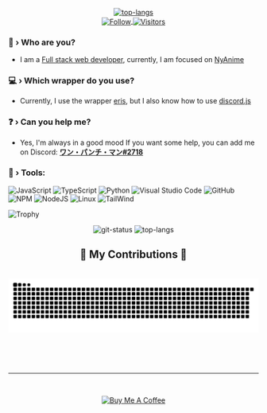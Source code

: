 <p align="center">
    <a href='https://discord.com/users/767783141838159882'><img src="https://discord.c99.nl/widget/theme-3/767783141838159882.png" alt="top-langs"></a>
    <br />
    <a href="https://github.com/AnjishnuSengupta">
        <img align="center" alt="Follow" src="https://img.shields.io/github/followers/AnjishnuSengupta?style=flat&amp;logo=github&amp;label=Followers&amp;color=2D76BF">
        <img align="center" alt="Visitors" src="https://komarev.com/ghpvc/?username=AnjishnuSengupta">
    </a>
</p>

### 🤔 › Who are you?
- I am a [Full stack web developer](https://www.anjishnu.me), currently, I am focused on [NyAnime](https://www.nyanime.tech)
### 💻 › Which wrapper do you use?
- Currently, I use the wrapper [eris](https://www.npmjs.com/package/eris), but I also know how to use [discord.js](https://www.npmjs.com/package/discord.js)
### ❓ › Can you help me?
- Yes, I'm always in a good mood If you want some help, you can add me on Discord: [**ワン・パンチ・マン#2718**](https://discord.com/users/767783141838159882)
### 🔧 › Tools:

![JavaScript](https://img.shields.io/badge/javascript-%23323330.svg?style=for-the-badge&logo=javascript&logoColor=%23F7DF1E)
![TypeScript](https://img.shields.io/badge/typescript-%23323330.svg?style=for-the-badge&logo=typescript&logoColor=%23007acc)
![Python](https://img.shields.io/badge/python-3670A0?style=for-the-badge&logo=python&logoColor=ffdd54)
![Visual Studio Code](https://img.shields.io/badge/Visual%20Studio%20Code-0078d7.svg?style=for-the-badge&logo=visual-studio-code&logoColor=white)
![GitHub](https://img.shields.io/badge/github-%23121011.svg?style=for-the-badge&logo=github&logoColor=white)
![NPM](https://img.shields.io/badge/NPM-%23000000.svg?style=for-the-badge&logo=npm&logoColor=white)
![NodeJS](https://img.shields.io/badge/node.js-6DA55F?style=for-the-badge&logo=node.js&logoColor=white)
![Linux](https://img.shields.io/badge/Linux-FCC624?style=for-the-badge&logo=linux&logoColor=black)
![TailWind](https://img.shields.io/badge/tailwind-0078d7?style=for-the-badge&logo=tailwind&logoColor=white)

![Trophy](https://github-profile-trophy.vercel.app/?username=AnjishnuSengupta&theme=monokai)

<p align="center">
    <img height="180em" src="https://github-readme-stats.vercel.app/api?username=AnjishnuSengupta&show_icons=true&theme=dark&layout=compact" alt="git-status" class="center">
    <img height="180em" src="https://github-readme-stats.vercel.app/api/top-langs/?username=AnjishnuSengupta&theme=dark&layout=compact&langs_count=7" alt="top-langs" class="center">
    <br />
</p>

<div align="center">
  <h2>🐍 My Contributions 🐍</h2>
  <br>
  <img alt="snake eating my contributions" src="https://raw.githubusercontent.com/AnjishnuSengupta/AnjishnuSengupta/output/github-contribution-grid-snake.svg" />
  
  <br/><br/><br/>
</div>

<hr/>

<br/>
<p align="center">
<a href="https://www.buymeacoffee.com/OnePunchMan_2718" target="_blank"><img src="https://cdn.buymeacoffee.com/buttons/v2/default-yellow.png" alt="Buy Me A Coffee" style="height: 60px !important;width: 217px !important;" ></a>
</p>
<br/>
